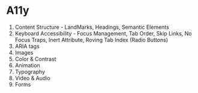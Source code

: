 # A11y

1. Content Structure - LandMarks, Headings, Semantic Elements
2. Keyboard Accessibility - Focus Management, Tab Order, Skip Links, No Focus Traps, Inert Attribute, Roving Tab Index (Radio Buttons)
3. ARIA tags
4. Images
5. Color & Contrast
6. Animation
7. Typography
8. Video & Audio
9. Forms
